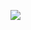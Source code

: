 <p><em><img src="https://user-images.githubusercontent.com/63796774/151452598-e46eeb69-c898-478e-8207-2644486e8aa8.gif">  
</em></p>

